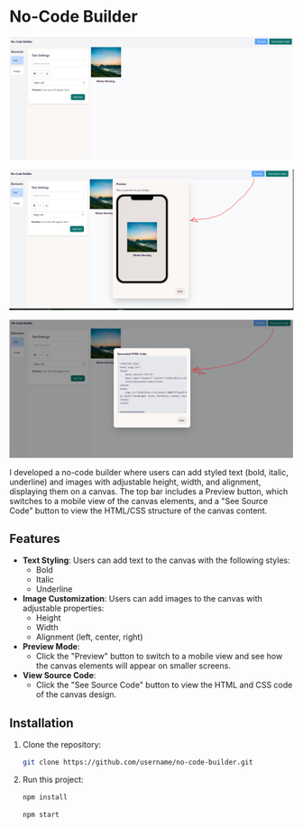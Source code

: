 # No-Code Builder

![No-Code Builder Preview](./public/canvas.png)

![No-Code Builder Preview](./public/preview.png)

![No-Code Builder Preview](./public/generatedHTML.png)

I developed a no-code builder where users can add styled text (bold, italic, underline) and images with adjustable height, width, and alignment, displaying them on a canvas. The top bar includes a Preview button, which switches to a mobile view of the canvas elements, and a "See Source Code" button to view the HTML/CSS structure of the canvas content.

## Features

- **Text Styling**: Users can add text to the canvas with the following styles:
  - Bold
  - Italic
  - Underline
- **Image Customization**: Users can add images to the canvas with adjustable properties:
  - Height
  - Width
  - Alignment (left, center, right)
- **Preview Mode**:
  - Click the "Preview" button to switch to a mobile view and see how the canvas elements will appear on smaller screens.
- **View Source Code**:
  - Click the "See Source Code" button to view the HTML and CSS code of the canvas design.

## Installation

1. Clone the repository:
   ```bash
   git clone https://github.com/username/no-code-builder.git
   ```
2. Run this project:

   ```bash
   npm install
   ```

   ```bash
   npm start

   ```
